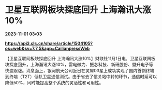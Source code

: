 # 卫星互联网板块探底回升 上海瀚讯大涨10%

**2023-11-01 03:03**

**https://api3.cls.cn/share/article/1504105?os=web&sv=7.7.5&app=CailianpressWeb**

【卫星互联网板块探底回升 上海瀚讯大涨10%】财联社11月1日电，卫星互联网板块探底回升，上海瀚讯大涨10%，雷电微力、振芯科技、新研股份、盟升电子等快速跟涨。消息面上，银河航天公司近日在灵犀03星上成功实现了国内首例终端到终端（T2T）低轨卫星通信测试。由于省去了信关站中转的环节，通信时延可以降低50%，同时能提高整个系统的灵活性和可用性。